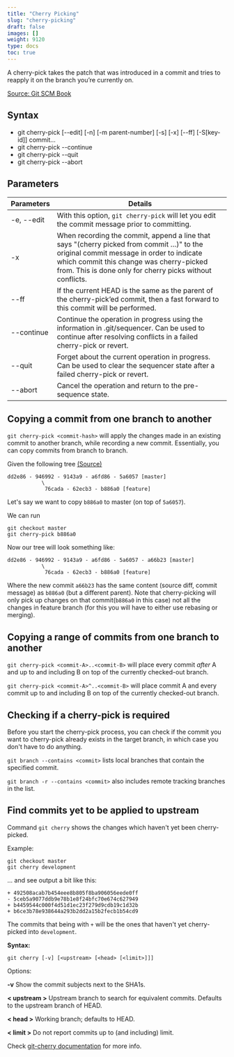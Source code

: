 ```yaml
---
title: "Cherry Picking"
slug: "cherry-picking"
draft: false
images: []
weight: 9120
type: docs
toc: true
---
```


A cherry-pick takes the patch that was introduced in a commit and tries to reapply it on the branch you’re currently on.

[Source: Git SCM Book](https://git-scm.com/book/en/v2/Distributed-Git-Maintaining-a-Project)

## Syntax
 - git cherry-pick [--edit] [-n] [-m parent-number] [-s] [-x] [--ff]
                         [-S[key-id]] commit...
 - git cherry-pick --continue
 - git cherry-pick --quit
 - git cherry-pick --abort


## Parameters
|Parameters|Details|
|----------|-------|
|-e, --edit|With this option, `git cherry-pick` will let you edit the commit message prior to committing.|
|-x|When recording the commit, append a line that says "(cherry picked from commit …​)" to the original commit message in order to indicate which commit this change was cherry-picked from. This is done only for cherry picks without conflicts.|
|--ff|If the current HEAD is the same as the parent of the cherry-pick’ed commit, then a fast forward to this commit will be performed.|
|--continue|Continue the operation in progress using the information in .git/sequencer. Can be used to continue after resolving conflicts in a failed cherry-pick or revert.|
|--quit|Forget about the current operation in progress. Can be used to clear the sequencer state after a failed cherry-pick or revert.|
|--abort|Cancel the operation and return to the pre-sequence state.|

## Copying a commit from one branch to another
`git cherry-pick <commit-hash>` will apply the changes made in an existing commit to another branch, while recording a new commit.  Essentially, you can copy commits from branch to branch.

Given the following tree [(Source)](https://ariejan.net/2010/06/10/cherry-picking-specific-commits-from-another-branch/)

    dd2e86 - 946992 - 9143a9 - a6fd86 - 5a6057 [master]
               \
                76cada - 62ecb3 - b886a0 [feature]


Let's say we want to copy `b886a0` to master (on top of `5a6057`).

We can run 

    git checkout master
    git cherry-pick b886a0

Now our tree will look something like:

    dd2e86 - 946992 - 9143a9 - a6fd86 - 5a6057 - a66b23 [master]
               \
                76cada - 62ecb3 - b886a0 [feature]

Where the new commit `a66b23` has the same content (source diff, commit message) as `b886a0` (but a different parent). Note that cherry-picking will only pick up changes on that commit(`b886a0` in this case) not all the changes in feature branch (for this you will have to either use rebasing or merging).


## Copying a range of commits from one branch to another
`git cherry-pick <commit-A>..<commit-B>` will place every commit *after* A and up to and including B on top of the currently checked-out branch.

`git cherry-pick <commit-A>^..<commit-B>` will place commit A and every commit up to and including B on top of the currently checked-out branch.

## Checking if a cherry-pick is required
Before you start the cherry-pick process, you can check if the commit you want to cherry-pick already exists in the target branch, in which case you don't have to do anything.

`git branch --contains <commit>` lists local branches that contain the specified commit.

`git branch -r --contains <commit>` also includes remote tracking branches in the list.


## Find commits yet to be applied to upstream
Command `git cherry` shows the changes which haven't yet been cherry-picked.

Example:

    git checkout master
    git cherry development

... and see output a bit like this:

    + 492508acab7b454eee8b805f8ba906056eede0ff
    - 5ceb5a9077ddb9e78b1e8f24bfc70e674c627949
    + b4459544c000f4d51d1ec23f279d9cdb19c1d32b
    + b6ce3b78e938644a293b2dd2a15b2fecb1b54cd9

The commits that being with `+` will be the ones that haven't yet cherry-picked into `development`.

**Syntax:**

`git cherry [-v] [<upstream> [<head> [<limit>]]]`

Options:

**-v** Show the commit subjects next to the SHA1s.

**< upstream >** Upstream branch to search for equivalent commits. Defaults to the upstream branch of HEAD.

**< head >** Working branch; defaults to HEAD.

**< limit >** Do not report commits up to (and including) limit.



Check [git-cherry documentation](https://git-scm.com/docs/git-cherry) for more info.

